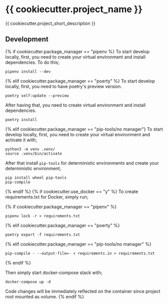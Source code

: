 # {{ cookiecutter.project_name }}

{{ cookiecutter.project_short_description }}

## Development

{% if cookiecutter.package_manager == "pipenv %}
To start develop locally, first, you need to create your virtual environment and install dependencies. To do this;

```
pipenv install --dev
```
{% elif cookiecutter.package_manager == "poerty" %}
To start develop locally, first, you need to have poetry's preview version.

```
poetry self:update --preview
```

After having that, you need to create virtual environment and install dependencies.

```
poetry install
```
{% elif cookiecutter.package_manager == "pip-tools/no manager"}
To start develop locally, first, you need to create your virtual environment and activate it with;
```
python3 -m venv .venv/
source .venv/bin/activate
```

After that install `pip-tools` for deterministic environments and create your deterministic environment;

```
pip install wheel pip-tools
pip-compile
```
{% endif %}
{% if cookiecutter.use_docker == "y" %}
To create requirements.txt for Docker, simply run;

{% if cookiecutter.package_manager == "pipenv" %}
```
pipenv lock -r > requirements.txt
```
{% elif cookiecutter.package_manager == "poerty" %}
```
poetry export -f requirements.txt
```
{% elif cookiecutter.package_manager == "pip-tools/no manager" %}
```
pip-compile - --output-file=- < requirements.in > requirements.txt
```
{% endif %}

Then simply start docker-compose stack with;

```
docker-compose up -d
```

Code changes will be immediately reflected on the container since project root mounted as volume.
{% endif %}
